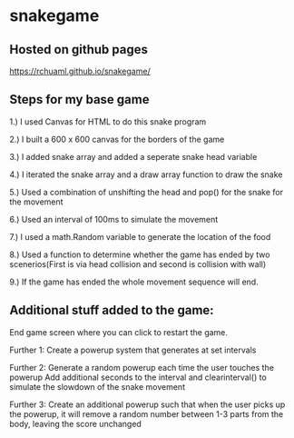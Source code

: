 # snakegame

## Hosted on github pages
https://rchuaml.github.io/snakegame/

## Steps for my base game

1.) I used Canvas for HTML to do this snake program

2.) I built a 600 x 600 canvas for the borders of the game

3.) I added snake array and added a seperate snake head variable

4.) I iterated the snake array and a draw array function to draw the snake

5.) Used a combination of unshifting the head and pop() for the snake for the movement

6.) Used an interval of 100ms to simulate the movement

7.) I used a math.Random variable to generate the location of the food

8.) Used a function to determine whether the game has ended by two scenerios(First is via head collision and second is collision with wall)

9.) If the game has ended the whole movement sequence will end.

## Additional stuff added to the game:

End game screen where you can click to restart the game.

Further 1: Create a powerup system that generates at set intervals

Further 2: Generate a random powerup each time the user touches the powerup Add additional seconds to the interval and clearinterval() to simulate the slowdown of the snake movement

Further 3: Create an additional powerup such that when the user picks up the powerup, it will remove a random number between 1-3 parts from the body, leaving the score unchanged